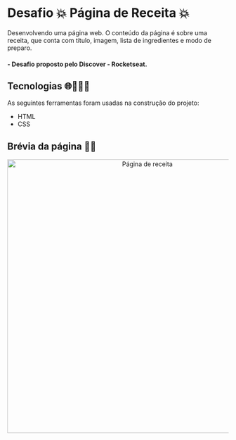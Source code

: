 # Desafio 💥 Página de Receita 💥

Desenvolvendo uma página web. O conteúdo da página é sobre uma receita, que conta com título, imagem, lista de ingredientes e modo de preparo.

#### - Desafio proposto pelo Discover - Rocketseat.

## Tecnologias 🌐👩🏻‍💻

As seguintes ferramentas foram usadas na construção do projeto:

- HTML
- CSS

## Brévia da página 📲📑

<div align="center">
  <img width="622" alt="Página de receita" src="https://user-images.githubusercontent.com/89019231/153731792-cc66a773-99bf-4ee6-8603-8be67812121e.png"
</div>





